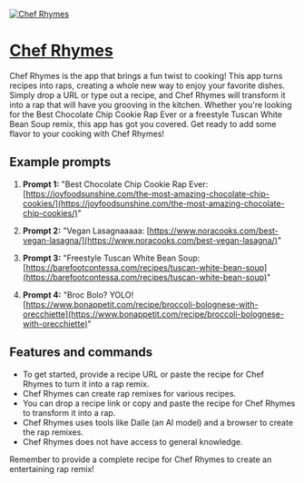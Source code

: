 [![Chef Rhymes](https://files.oaiusercontent.com/file-6AbTtWPfb5uuA8uNouW7iqgG?se=2123-10-19T01%3A49%3A08Z&sp=r&sv=2021-08-06&sr=b&rscc=max-age%3D31536000%2C%20immutable&rscd=attachment%3B%20filename%3Dd662d08a-e748-4ff2-8691-0210331b3fd0.png&sig=AnErFOpuwEMu4bwHBBQN1xnK6EzfEJLoYIclDgTxjaA%3D)](https://chat.openai.com/g/g-sAZ4weEdl-chef-rhymes)

# [Chef Rhymes](https://chat.openai.com/g/g-sAZ4weEdl-chef-rhymes)

Chef Rhymes is the app that brings a fun twist to cooking! This app turns recipes into raps, creating a whole new way to enjoy your favorite dishes. Simply drop a URL or type out a recipe, and Chef Rhymes will transform it into a rap that will have you grooving in the kitchen. Whether you're looking for the Best Chocolate Chip Cookie Rap Ever or a freestyle Tuscan White Bean Soup remix, this app has got you covered. Get ready to add some flavor to your cooking with Chef Rhymes!

## Example prompts

1. **Prompt 1:** "Best Chocolate Chip Cookie Rap Ever: [https://joyfoodsunshine.com/the-most-amazing-chocolate-chip-cookies/](https://joyfoodsunshine.com/the-most-amazing-chocolate-chip-cookies/)"

2. **Prompt 2:** "Vegan Lasagnaaaaa: [https://www.noracooks.com/best-vegan-lasagna/](https://www.noracooks.com/best-vegan-lasagna/)"

3. **Prompt 3:** "Freestyle Tuscan White Bean Soup: [https://barefootcontessa.com/recipes/tuscan-white-bean-soup](https://barefootcontessa.com/recipes/tuscan-white-bean-soup)"

4. **Prompt 4:** "Broc Bolo? YOLO! [https://www.bonappetit.com/recipe/broccoli-bolognese-with-orecchiette](https://www.bonappetit.com/recipe/broccoli-bolognese-with-orecchiette)"

## Features and commands

- To get started, provide a recipe URL or paste the recipe for Chef Rhymes to turn it into a rap remix.
- Chef Rhymes can create rap remixes for various recipes.
- You can drop a recipe link or copy and paste the recipe for Chef Rhymes to transform it into a rap.
- Chef Rhymes uses tools like Dalle (an AI model) and a browser to create the rap remixes.
- Chef Rhymes does not have access to general knowledge.

Remember to provide a complete recipe for Chef Rhymes to create an entertaining rap remix!